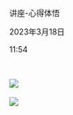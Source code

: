 讲座-心得体悟

2023年3月18日

11:54

 

![](..\..\..\assets\001_讲座-心得体悟_000.png)

![](..\..\..\assets\001_讲座-心得体悟_001.png)

 
